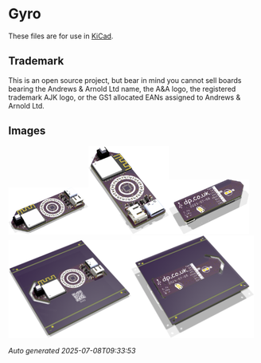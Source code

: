 # Gyro

These files are for use in [KiCad](https://www.kicad.org).

## Trademark

This is an open source project, but bear in mind you cannot sell boards bearing the Andrews & Arnold Ltd name, the A&A logo, the registered trademark AJK logo, or the GS1 allocated EANs assigned to Andrews & Arnold Ltd.

## Images

<img src='Gyro.png' width=32%><img src='Gyro-90.png' width=32%><img src='Gyro-bottom.png' width=32%>
<img src='Gyro-panel.png' width=49%><img src='Gyro-panel-bottom.png' width=49%>

*Auto generated 2025-07-08T09:33:53*
